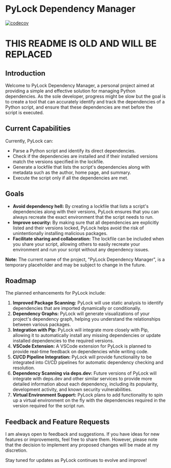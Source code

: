# PyLock Dependency Manager

[![codecov](https://codecov.io/gh/nuclear-treestump/pylock-dependency-lockfile/graph/badge.svg?token=TF4K5GQNAS)](https://codecov.io/gh/nuclear-treestump/pylock-dependency-lockfile)


# THIS README IS OLD AND WILL BE REPLACED

## Introduction
Welcome to PyLock Dependency Manager, a personal project aimed at providing a simple and effective solution for managing Python dependencies. As the sole developer, progress might be slow but the goal is to create a tool that can accurately identify and track the dependencies of a Python script, and ensure that these dependencies are met before the script is executed.

## Current Capabilities
Currently, PyLock can:

- Parse a Python script and identify its direct dependencies.
- Check if the dependencies are installed and if their installed versions match the versions specified in the lockfile.
- Generate a lockfile that lists the script's dependencies along with metadata such as the author, home page, and summary.
- Execute the script only if all the dependencies are met.

## Goals
- **Avoid dependency hell:** By creating a lockfile that lists a script's dependencies along with their versions, PyLock ensures that you can always recreate the exact environment that the script needs to run.
- **Improve security:** By making sure that all dependencies are explicitly listed and their versions locked, PyLock helps avoid the risk of unintentionally installing malicious packages.
- **Facilitate sharing and collaboration:** The lockfile can be included when you share your script, allowing others to easily recreate your environment and run your script without any dependency issues.

**Note:** The current name of the project, "PyLock Dependency Manager", is a temporary placeholder and may be subject to change in the future.

## Roadmap
The planned enhancements for PyLock include:

1. **Improved Package Scanning:** PyLock will use static analysis to identify dependencies that are imported dynamically or conditionally.
2. **Dependency Graphs:** PyLock will generate visualizations of your project's dependency graph, helping you understand the relationships between various packages.
3. **Integration with Pip:** PyLock will integrate more closely with Pip, allowing it to automatically install any missing dependencies or update installed dependencies to the required versions.
4. **VSCode Extension:** A VSCode extension for PyLock is planned to provide real-time feedback on dependencies while writing code.
5. **CI/CD Pipeline Integration:** PyLock will provide functionality to be integrated into CI/CD pipelines for automatic dependency checking and resolution.
6. **Dependency Scanning via deps.dev:** Future versions of PyLock will integrate with deps.dev and other similar services to provide more detailed information about each dependency, including its popularity, development activity, and known security vulnerabilities.
7. **Virtual Environment Support:** PyLock plans to add functionality to spin up a virtual environment on the fly with the dependencies required in the version required for the script run.

## Feedback and Feature Requests
I am always open to feedback and suggestions. If you have ideas for new features or improvements, feel free to share them. However, please note that the decision to implement any proposed changes will be made at my discretion.

Stay tuned for updates as PyLock continues to evolve and improve!
